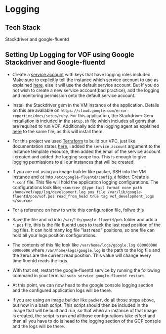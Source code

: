 # Logging

## Tech Stack
Stackdriver and google-fluentd

## Setting Up Logging for VOF using Google Stackdriver and Google-fluentd

- Create a [service account](https://cloud.google.com/compute/docs/access/create-enable-service-accounts-for-instances) with keys that have logging roles included. Make sure to explicitly tell the instance which service account to use as explained [here](https://cloud.google.com/compute/docs/access/create-enable-service-accounts-for-instances), else it will use the default service account. But If you do not wish to create a new service account(bad practice), add the logging and monitoring permission onto the default service account.

- Install the Stackdriver gem in the VM instance of the application. Details on this are available on `https://cloud.google.com/error-reporting/docs/setup/ruby`. For this application, the Stackdriver Gem installation is included in the `setup.sh` file which includes all gems that are required to run VOF. Additionally add the logging agent as explained [here](https://cloud.google.com/monitoring/agent/install-agent) to the same file, as this will install them.

- For this project we used [Terraform](https://www.terraform.io) to build our VPC, just like documentation states [here](https://www.terraform.io/docs/providers/google/r/compute_instance.html), i added the `service account` argument to the instance template resource, then added the email of the service account i created and added the logging scope too. This is enough to give logging permissions to all our instances that will be created.

- If you are not using an image builder like packer, SSH into the VM instance and `cd` into `/etc/google-fluentd/config.d` folder. Create a `*.conf` file. This file will hold the application logging configurations. The configurations look like;
               `<source>
    @type tail
                    format none
                    path /home/vof/app/log/development.log
                    pos_file /var/lib/google-fluentd/pos/vof.pos
                    read_from_head true
                    tag vof_development_logs
                </source>`

- For a reference on how to write this configuration file, follwo [this](https://docs.fluentd.org/v0.12/articles/config-file)
		
- Save the file and cd into `/var/lib/google-fluentd/pos` folder and add a `*.pos` file, this is the file fluentd uses to track the last read position of the log files. It can hold many log file "last read" positions, so one file can hold all your logs position configurations.

- The contents of this file look like `/var/home/logs/google.log 000000000 00000000` where  `/var/home/logs/google.log` is the path to the log file and the zeros are the current read position. This value will change every time fluentd reads the logs.

- With that set, restart the google-fluentd service by running the following command in your terminal `sudo service google-fluentd restart`.

- At this point, we can now head to the google console logging section and the configured application logs will be there.

- If you are using an image builder like `packer`, do all those steps above, but now in a bash script. This script should then be included in the image that will be built and run, so that when an instance of that image is created, the script is run and allthose configurations take effect and then all you have to do is head to the logging section of the GCP console and the logs will be there.



